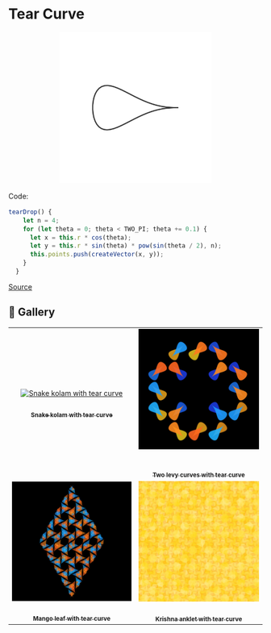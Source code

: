 # Tear Curve

<p align="center"><img src="assets/shape_images/tear.jpg" alt="tear" width="300px"></p>

Code:

```JavaScript
tearDrop() {
    let n = 4;
    for (let theta = 0; theta < TWO_PI; theta += 0.1) {
      let x = this.r * cos(theta);
      let y = this.r * sin(theta) * pow(sin(theta / 2), n);
      this.points.push(createVector(x, y));
    }
  }
```

[Source]()

## 🌄 Gallery

<!-- IMAGE-LIST:START - Do not remove or modify this section -->
<!-- prettier-ignore-start -->
<!-- markdownlint-disable -->
<table>
  <tbody>
   <tr>
     <td align="center"><a href=""> <img class="img" src="aassets/snake-kolam-tear.jpg" alt="Snake kolam with tear curve" style="vertical-align:top;" width="500" /><br /><sub><b><br/>Snake kolam with tear curve</b></sub></a></td>
     <td align="center"><a href=""> <img class="img" src="assets/two-levy-tear.jpg" alt="Two levy curves with tear curve" style=" display: block;
    margin-left: auto;
    margin-right: auto;" width="500" /><br /><sub><b><br/>Two levy curves with tear curve</b></sub></a></td>
    </tr>
    <tr>
     <td align="center"><a href=""> <img class="img" src="assets/mango-leaf-tear.jpg" alt="Mango leaf with tear curve" style="vertical-align:top;" width="500" /><br /><sub><b><br/>Mango leaf with tear curve</b></sub></a></td>
    <td align="center"><a href=""> <img class="img" src="assets/krishna-anklet-tear2.jpg" alt="Krishna anklet with tear curve" style="vertical-align:top;" width="500" /><br /><sub><b><br/>Krishna anklet with tear curve</b></sub></a></td>
 </tbody>
</table>

<!-- markdownlint-restore -->
<!-- prettier-ignore-end -->

<!-- IMAGE-LIST:END -->
